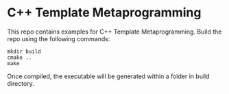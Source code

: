 # C++ Template Metaprogramming
This repo contains examples for C++ Template Metaprogramming.
Build the repo using the following commands:
```
mkdir build
cmake ..
make
```

Once compiled, the executable will be generated within a folder in build directory.
